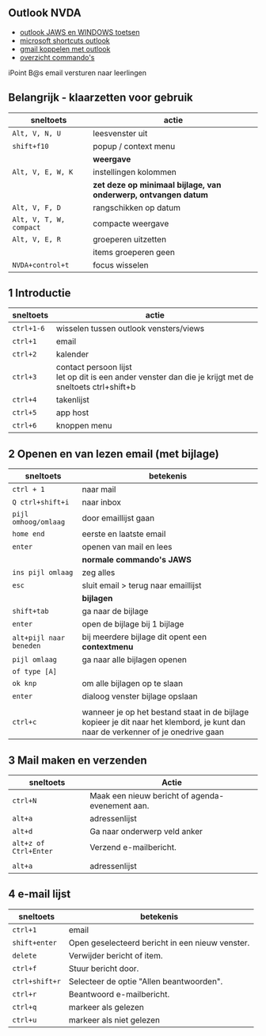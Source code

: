 ## Outlook NVDA

- [outlook JAWS en WINDOWS toetsen](../outlook/outlook.md)
- [microsoft shortcuts outlook](https://support.microsoft.com/en-us/office/keyboard-shortcuts-for-outlook-3cdeb221-7ae5-4c1d-8c1d-9e63216c1efd)
- [gmail koppelen met outlook](https://support.microsoft.com/nl-nl/office/gmail-account-toevoegen-in-outlook-70191667-9c52-4581-990e-e30318c2c081)
- [overzicht commando's](https://www.eduvip.nl/VSOdigitaal/ictbart/keycommands.html)

iPoint B@s
email versturen naar leerlingen

## Belangrijk - klaarzetten voor gebruik

| sneltoets | actie |
|---|---|
| `Alt, V, N, U`| leesvenster uit|
|`shift+f10`| popup / context menu|
||**weergave**|
|`Alt, V, E, W, K`| instellingen kolommen|
|| **zet deze op minimaal bijlage, van onderwerp, ontvangen datum**|
|`Alt, V, F, D`| rangschikken op datum |
|`Alt, V, T, W, compact`| compacte weergave |
|`Alt, V, E, R`| groeperen uitzetten |
|| items groeperen geen |
| `NVDA+control+t` |focus wisselen|


## 1 Introductie 

| sneltoets | actie |
|---|---|
| `ctrl+1-6`| wisselen tussen outlook vensters/views|
| `ctrl+1` | email |
| `ctrl+2` | kalender |
| `ctrl+3` | contact persoon lijst <br> let op dit is een ander venster dan die je krijgt met de sneltoets ctrl+shift+b |
| `ctrl+4` | takenlijst |
| `ctrl+5` | app host |
| `ctrl+6` | knoppen menu|

## 2 Openen en van lezen email (met bijlage)

| sneltoets | betekenis |
|---|---|
| `ctrl + 1` | naar mail |
| `Q ctrl+shift+i` | naar inbox|
| `pijl omhoog/omlaag` | door emaillijst gaan |
| `home end` | eerste en laatste email |
| `enter` | openen van mail en lees |
| | **normale commando's JAWS** |
| `ins pijl omlaag` | zeg alles |
| `esc` | sluit email > terug naar emaillijst |
| |  **bijlagen** |
| `shift+tab` | ga naar de bijlage |
| `enter` | open de bijlage bij 1 bijlage |
| `alt+pijl naar beneden` | bij meerdere bijlage dit opent een **contextmenu** |
| `pijl omlaag` | ga naar alle bijlagen openen |
| `of type [A]` |  |
| `ok knp` | om alle bijlagen op te slaan |
| `enter` | dialoog venster bijlage opslaan |
| | |
|`ctrl+c`|wanneer je op het bestand staat in de bijlage kopieer je dit naar het klembord, je kunt dan naar de verkenner of je onedrive gaan|

## 3 Mail maken en verzenden

| sneltoets          | Actie                                      |
|---------------------|--------------------------------------------|
| `ctrl+N`            | Maak een nieuw bericht of agenda-evenement aan. |
| `alt+a` | adressenlijst |
| `alt+d`            | Ga naar onderwerp veld anker|
| `alt+z of Ctrl+Enter`        | Verzend e-mailbericht.|
| | |
| `alt+a` | adressenlijst |

## 4 e-mail lijst

| sneltoets | betekenis |
|---|---|
| `ctrl+1` | email |
| `shift+enter`       | Open geselecteerd bericht in een nieuw venster.  |
| `delete`            | Verwijder bericht of item.                 |
| `ctrl+f`            | Stuur bericht door.                        |
| `ctrl+shift+r`      | Selecteer de optie "Allen beantwoorden".   |
| `ctrl+r`            | Beantwoord e-mailbericht.                  |
| `ctrl+q`            | markeer als gelezen                |
| `ctrl+u`            | markeer als niet gelezen              |

<!--## 5 Aan..

| sneltoets | betekenis |
|---|---|
|`alt+a`|lijst met adressen|
|`alt+k`| zoek naar een contact|
| | |
|`ctrl+3`|naar contacten|
|`ctrl+n`| maak een contact|
|`ctrl+s`| bewaar contact|-->
